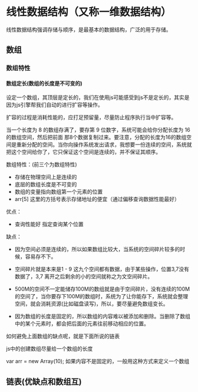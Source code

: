 # 线性数据结构（又称一维数据结构）
线性数据结构强调存储与顺序，是最基本的数据结构，广泛的用于存储。

## 数组

### 数组特性
#### 数组定长(数组的长度是不可变的)
设定一个数组，其顶层是定长的，我们在使用js可能感受到js不是定长的，其实是因为js引擎帮我们自动的进行扩容等操作。

扩容的过程是消耗性能的，应打足预留量，尽量防止程序执行当中扩容等。

当一个长度为 8 的数组存满了，要存第 9 位数字，系统可能会给你分配长度为 16 的数组空间，然后把前面 那8个数据复制过来。要注意，分配的长度为16的数组空间是重新分配的空间。当你向操作系统发出请求，我想要一份连续的空间，系统就把这个空间给你了，它只保证这个空间是连续的，并不保证其顺序。

数组特性：(前三个为数组特性)
- 存储在物理空间上是连续的
- 底层的数组长度是不可变的
- 数组的变量指向数组第一个元素的位置
- arr[5] 这里的方括号表示存储地址的便宜（通过偏移查询数据性能最好）

优点：
- 查询性能好
指定查询某个位置

缺点：
- 因为空间必须是连续的，所以如果数组比较大，当系统的空间碎片较多的时候，容易存不下。
- 空间碎片就是本来是1 - 9 这九个空间都有数据，由于某些操作，位置3,7没有数据了，3,7 离开之后剩余的小的空间就称之为文空间碎片。

- 500M的空间不一定能储存100M的数组就是由于空间碎片，没有连续的100M的空间了，当你要存下100M的数组时，系统为了让你能存下，系统就会整理空间，就会消耗资源(比如磁盘读写)，所以，要尽量避免数组变长。

- 因为数组的长度是固定的，所以数组的内容难以被添加和删除。当删除了数组中的某个元素时，都会把后面的元素往前移动相应的位置。


如何避免上面数组的缺点呢，就是下面所说的链表

js中的创建数组尽量给一个数组的长度

var arr = new Array(10);
如果内容不是固定的，一般用这种方式来定义一个数组

## 链表(优缺点和数组互)